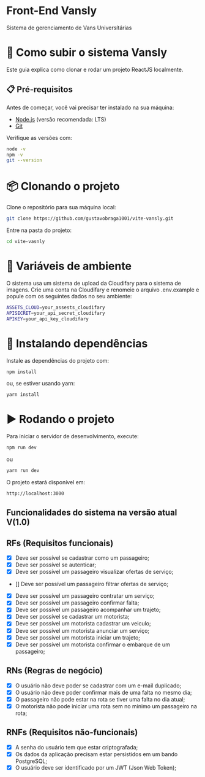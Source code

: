 # Front-End Vansly

Sistema de gerenciamento de Vans Universítárias 

# 🚀 Como subir o sistema Vansly

Este guia explica como clonar e rodar um projeto ReactJS localmente.

## 📋 Pré-requisitos

Antes de começar, você vai precisar ter instalado na sua máquina:

- [Node.js](https://nodejs.org/) (versão recomendada: LTS)
- [Git](https://git-scm.com/)

Verifique as versões com:

```bash
node -v
npm -v
git --version 
```

# 📦 Clonando o projeto
Clone o repositório para sua máquina local:

```bash
git clone https://github.com/gustavobraga1001/vite-vansly.git
```
Entre na pasta do projeto:

```bash
cd vite-vasnly
```

# 🔐 Variáveis de ambiente
O sistema usa um sistema de upload da Cloudifary para o sistema de imagens.
Crie uma conta na Cloudifary e renomeie o arquivo .env.example e popule com os seguintes dados no seu ambiente:
```bash
ASSETS_CLOUD=your_assests_cloudifary
APISECRET=your_api_secret_cloudifary
APIKEY=your_api_key_cloudifary
```

# 📁 Instalando dependências
Instale as dependências do projeto com:

```bash
npm install
```

ou, se estiver usando yarn:

```bash
yarn install
```

# ▶️ Rodando o projeto
Para iniciar o servidor de desenvolvimento, execute:

```bash
npm run dev
```

ou

```bash
yarn run dev
```

O projeto estará disponível em:

```bash
http://localhost:3000
```

## Funcionalidades do sistema na versão atual V(1.0)

## RFs (Requisitos funcionais)

- [x] Deve ser possível se cadastrar como um passageiro; 
- [x] Deve ser possível se autenticar;   
- [x] Deve ser possível um passageiro visualizar ofertas de serviço;   
- [] Deve ser possível um passageiro filtrar ofertas de serviço;   
- [x] Deve ser possível um passageiro contratar um serviço;   
- [x] Deve ser possível um passageiro confirmar falta;   
- [x] Deve ser possível um passageiro acompanhar um trajeto;   
- [x] Deve ser possível se cadastrar um motorista;   
- [x] Deve ser possível um motorista cadastrar um veiculo;  
- [x] Deve ser possível um motorista anunciar um serviço;   
- [x] Deve ser possível um motorista iniciar um trajeto;   
- [x] Deve ser possível um motorista confirmar o embarque de um passageiro;   

## RNs (Regras de negócio)

- [x] O usuário não deve poder se cadastrar com um e-mail duplicado;
- [x] O usuário não deve poder confirmar mais de uma falta no mesmo dia;
- [x] O passageiro não pode estar na rota se tiver uma falta no dia atual;
- [x] O motorista não pode iniciar uma rota sem no minimo um passageiro na rota;

## RNFs (Requisitos não-funcionais)

- [x] A senha do usuário tem que estar criptografada;
- [x] Os dados da aplicação precisam estar persistidos em um bando PostgreSQL;
- [x] O usuário deve ser identificado por um JWT (Json Web Token);